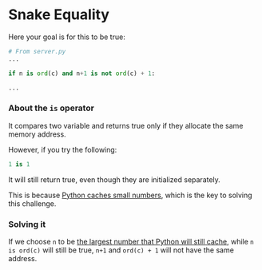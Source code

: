 # Snake Equality

Here your goal is for this to be true:

```python
# From server.py
...

if n is ord(c) and n+1 is not ord(c) + 1:

...
```

### About the `is` operator
It compares two variable and returns true only if they allocate the same memory address.

However, if you try the following:
```python
1 is 1
```
It will still return true, even though they are initialized separately.

This is because [Python caches small numbers](https://stackoverflow.com/a/9547490/12826774), which is the key to solving this challenge.

### Solving it
If we choose `n` to be [the largest number that Python will still cache](https://stackoverflow.com/a/15172182/12826774), while `n is ord(c)` will still be true, `n+1` and `ord(c) + 1` will not have the same address.

